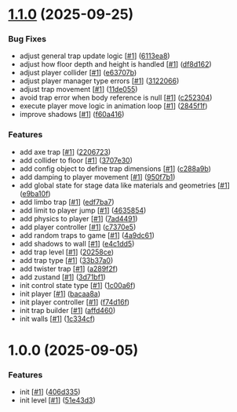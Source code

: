 # [1.1.0](https://github.com/d3p1/r3f-zig-zag/compare/v1.0.0...v1.1.0) (2025-09-25)


### Bug Fixes

* adjust general trap update logic [[#1](https://github.com/d3p1/r3f-zig-zag/issues/1)] ([6113ea8](https://github.com/d3p1/r3f-zig-zag/commit/6113ea8e9f220f3075c080ac93e35c56f9c51db9))
* adjust how floor depth and height is handled [[#1](https://github.com/d3p1/r3f-zig-zag/issues/1)] ([df8d162](https://github.com/d3p1/r3f-zig-zag/commit/df8d1628ff2e929884aaf6e37cdf12b9ffe9c91e))
* adjust player collider [[#1](https://github.com/d3p1/r3f-zig-zag/issues/1)] ([e63707b](https://github.com/d3p1/r3f-zig-zag/commit/e63707bf7b1996c5fdc589840e06e1d4ba517fa1))
* adjust player manager type errors [[#1](https://github.com/d3p1/r3f-zig-zag/issues/1)] ([3122066](https://github.com/d3p1/r3f-zig-zag/commit/31220661cac0501808e4af379ac7e2907aedc32e))
* adjust trap movement [[#1](https://github.com/d3p1/r3f-zig-zag/issues/1)] ([11de055](https://github.com/d3p1/r3f-zig-zag/commit/11de05551659dc07d364b06bf2a5d9226c3e04b1))
* avoid trap error when body reference is null [[#1](https://github.com/d3p1/r3f-zig-zag/issues/1)] ([c252304](https://github.com/d3p1/r3f-zig-zag/commit/c252304545e9987d5f96d56291ee5c4623b5a12e))
* execute player move logic in animation loop [[#1](https://github.com/d3p1/r3f-zig-zag/issues/1)] ([2845f1f](https://github.com/d3p1/r3f-zig-zag/commit/2845f1fad5f1c0f9a28e2e22ce9932a8d07b4596))
* improve shadows [[#1](https://github.com/d3p1/r3f-zig-zag/issues/1)] ([f60a416](https://github.com/d3p1/r3f-zig-zag/commit/f60a416e44bc12287a7b81b6afef623d786c0d0c))


### Features

* add axe trap [[#1](https://github.com/d3p1/r3f-zig-zag/issues/1)] ([2206723](https://github.com/d3p1/r3f-zig-zag/commit/220672306f531eaa0daa605c5838402c14390211))
* add collider to floor [[#1](https://github.com/d3p1/r3f-zig-zag/issues/1)] ([3707e30](https://github.com/d3p1/r3f-zig-zag/commit/3707e30decb89f65ad2096d487dbe36e251c8876))
* add config object to define trap dimensions [[#1](https://github.com/d3p1/r3f-zig-zag/issues/1)] ([c288a9b](https://github.com/d3p1/r3f-zig-zag/commit/c288a9b3d63c8299630485189236cec8ad4eed83))
* add damping to player movement [[#1](https://github.com/d3p1/r3f-zig-zag/issues/1)] ([950f7b1](https://github.com/d3p1/r3f-zig-zag/commit/950f7b1925072c37a76ea461079a8a7b7e7be6fc))
* add global state for stage data like materials and geometries [[#1](https://github.com/d3p1/r3f-zig-zag/issues/1)] ([e9ba10f](https://github.com/d3p1/r3f-zig-zag/commit/e9ba10f8795314aa3fde682cbda389866357cba5))
* add limbo trap [[#1](https://github.com/d3p1/r3f-zig-zag/issues/1)] ([edf7ba7](https://github.com/d3p1/r3f-zig-zag/commit/edf7ba7da47a80c8735597d583896ee18bd1223a))
* add limit to player jump [[#1](https://github.com/d3p1/r3f-zig-zag/issues/1)] ([4635854](https://github.com/d3p1/r3f-zig-zag/commit/463585495c7d93545cd700376650d1c52abda64b))
* add physics to player [[#1](https://github.com/d3p1/r3f-zig-zag/issues/1)] ([7ad4491](https://github.com/d3p1/r3f-zig-zag/commit/7ad4491f3577b87ea9ea023cf382001a6662451f))
* add player controller [[#1](https://github.com/d3p1/r3f-zig-zag/issues/1)] ([c7370e5](https://github.com/d3p1/r3f-zig-zag/commit/c7370e571646436feb1b108f7be34c596ad8c6ce))
* add random traps to game [[#1](https://github.com/d3p1/r3f-zig-zag/issues/1)] ([4a9dc61](https://github.com/d3p1/r3f-zig-zag/commit/4a9dc616aac9d0b59abcf89f21899c37a21742fa))
* add shadows to wall [[#1](https://github.com/d3p1/r3f-zig-zag/issues/1)] ([e4c1dd5](https://github.com/d3p1/r3f-zig-zag/commit/e4c1dd5f1a872a618fd3464963d3bd18e50a237e))
* add trap level [[#1](https://github.com/d3p1/r3f-zig-zag/issues/1)] ([20258ce](https://github.com/d3p1/r3f-zig-zag/commit/20258ced5c57644dc7520358d4a0232c1d656a49))
* add trap type [[#1](https://github.com/d3p1/r3f-zig-zag/issues/1)] ([33b37a0](https://github.com/d3p1/r3f-zig-zag/commit/33b37a06ebcaea5e3dfa637127d1f1715f8c4494))
* add twister trap [[#1](https://github.com/d3p1/r3f-zig-zag/issues/1)] ([a289f2f](https://github.com/d3p1/r3f-zig-zag/commit/a289f2f57b9f40adcf03bbd478cf3ba2b4c4c8fd))
* add zustand [[#1](https://github.com/d3p1/r3f-zig-zag/issues/1)] ([3d71bf1](https://github.com/d3p1/r3f-zig-zag/commit/3d71bf1dc044ef999536f9d166a3f70d4fadb16f))
* init control state type [[#1](https://github.com/d3p1/r3f-zig-zag/issues/1)] ([1c00a6f](https://github.com/d3p1/r3f-zig-zag/commit/1c00a6fe59c19fa172467b5ed4d00fcdd0e26b30))
* init player [[#1](https://github.com/d3p1/r3f-zig-zag/issues/1)] ([bacaa8a](https://github.com/d3p1/r3f-zig-zag/commit/bacaa8a1803d8ce6b427737f5d75661a4e0b9fd7))
* init player controller [[#1](https://github.com/d3p1/r3f-zig-zag/issues/1)] ([f74d16f](https://github.com/d3p1/r3f-zig-zag/commit/f74d16f2bd783093e0641638d3abe3b356cf011a))
* init trap builder [[#1](https://github.com/d3p1/r3f-zig-zag/issues/1)] ([affd460](https://github.com/d3p1/r3f-zig-zag/commit/affd460cddc1e9f11c20d56294b0b47bca175eaa))
* init walls [[#1](https://github.com/d3p1/r3f-zig-zag/issues/1)] ([1c334cf](https://github.com/d3p1/r3f-zig-zag/commit/1c334cffd532788f8077be367aa6f1fdb614a6bb))

# 1.0.0 (2025-09-05)


### Features

* init [[#1](https://github.com/d3p1/r3f-zig-zag/issues/1)] ([406d335](https://github.com/d3p1/r3f-zig-zag/commit/406d335806c3475b8cf79401dba593556c13f1c1))
* init level [[#1](https://github.com/d3p1/r3f-zig-zag/issues/1)] ([51e43d3](https://github.com/d3p1/r3f-zig-zag/commit/51e43d3821a2c29ece3907e1fd092c58505a2962))
